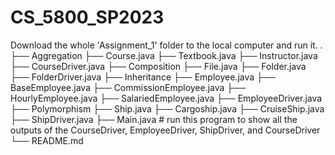 # CS_5800_SP2023


Download the whole 'Assignment_1' folder to the local computer and run it.
    .
    ├── Aggregation
        ├── Course.java
        ├── Textbook.java
        ├── Instructor.java
        ├── CourseDriver.java 
    ├── Composition
        ├── File.java
        ├── Folder.java
        ├── FolderDriver.java
    ├── Inheritance
        ├── Employee.java
        ├── BaseEmployee.java
        ├── CommissionEmployee.java
        ├── HourlyEmployee.java 
        ├── SalariedEmployee.java 
        ├── EmployeeDriver.java 
    ├── Polymorphism
        ├── Ship.java
        ├── Cargoship.java
        ├── CruiseShip.java
        ├── ShipDriver.java 
    ├── Main.java     # run this program to show all the outputs of the CourseDriver, EmployeeDriver, ShipDriver, and CourseDriver
    └── README.md
